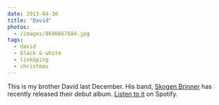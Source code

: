 ```yaml
---
date: 2013-04-30
title: "David"
photos:
  - /images/8696667684.jpg
tags:
  - david
  - black & white
  - linköping
  - christmas
---
```


This is my brother David last December. His band, [Skogen Brinner](http://skogenbrinner.com) has recently released their debut album. [Listen to it](http://open.spotify.com/album/5OFeO6v7W2Z9IkiRSMBaMF) on Spotify.
